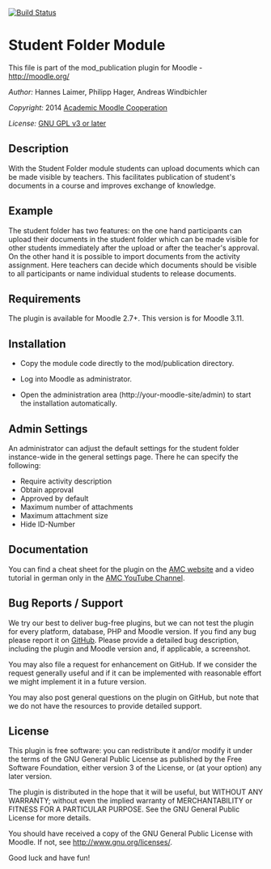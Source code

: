 [![Build Status](https://travis-ci.org/academic-moodle-cooperation/moodle-mod_publication.svg?branch=master)](https://travis-ci.org/academic-moodle-cooperation/moodle-mod_publication)

Student Folder Module
=====================

This file is part of the mod_publication plugin for Moodle - <http://moodle.org/>

*Author:*    Hannes Laimer, Philipp Hager, Andreas Windbichler

*Copyright:* 2014 [Academic Moodle Cooperation](http://www.academic-moodle-cooperation.org)

*License:*   [GNU GPL v3 or later](http://www.gnu.org/copyleft/gpl.html)


Description
-----------

With the Student Folder module students can upload documents which can be made visible by teachers.
This facilitates publication of student's documents in a course and improves exchange of knowledge.


Example
-------

The student folder has two features: on the one hand participants can upload their documents in the
student folder which can be made visible for other students immediately after the upload or after
the teacher's approval. On the other hand it is possible to import documents from the activity
assignment. Here teachers can decide which documents should be visible to all participants or name
individual students to release documents.


Requirements
------------

The plugin is available for Moodle 2.7+. This version is for Moodle 3.11.


Installation
------------

* Copy the module code directly to the mod/publication directory.

* Log into Moodle as administrator.

* Open the administration area (http://your-moodle-site/admin) to start the installation
  automatically.


Admin Settings
--------------

An administrator can adjust the default settings for the student folder instance-wide in the
general settings page. There he can specify the following:

* Require activity description
* Obtain approval
* Approved by default
* Maximum number of attachments
* Maximum attachment size
* Hide ID-Number


Documentation
-------------

You can find a cheat sheet for the plugin on the [AMC
website](https://www.academic-moodle-cooperation.org/en/module/studentfolder/) and a video tutorial
in german only in the [AMC YouTube Channel](https://www.youtube.com/c/AMCAcademicMoodleCooperation).


Bug Reports / Support
---------------------

We try our best to deliver bug-free plugins, but we can not test the plugin for every platform,
database, PHP and Moodle version. If you find any bug please report it on
[GitHub](https://github.com/academic-moodle-cooperation/moodle-mod_publication/issues). Please
provide a detailed bug description, including the plugin and Moodle version and, if applicable, a
screenshot.

You may also file a request for enhancement on GitHub. If we consider the request generally useful
and if it can be implemented with reasonable effort we might implement it in a future version.

You may also post general questions on the plugin on GitHub, but note that we do not have the
resources to provide detailed support.


License
-------

This plugin is free software: you can redistribute it and/or modify it under the terms of the GNU
General Public License as published by the Free Software Foundation, either version 3 of the
License, or (at your option) any later version.

The plugin is distributed in the hope that it will be useful, but WITHOUT ANY WARRANTY; without
even the implied warranty of MERCHANTABILITY or FITNESS FOR A PARTICULAR PURPOSE. See the GNU
General Public License for more details.

You should have received a copy of the GNU General Public License with Moodle. If not, see
<http://www.gnu.org/licenses/>.


Good luck and have fun!
